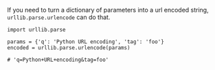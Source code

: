 If you need to turn a dictionary of parameters into a url encoded string, `urllib.parse.urlencode` can do that.

```
import urllib.parse

params = {'q': 'Python URL encoding', 'tag': 'foo'}
encoded = urllib.parse.urlencode(params)

# 'q=Python+URL+encoding&tag=foo'
```
